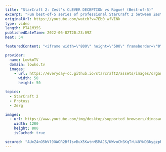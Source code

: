 ```yaml
---
title: "StarCraft 2: Zest's CLEVER DECEPTION vs Rogue! (Best-of-5)"
excerpt: "Fun best-of-5 series of professional StarCraft 2 between Zest and Rogue. Zest decides to confuse his opponent in any way he can think of, and try to win mostly based off of mind games.  Zest vs soO: https://youtu.be/nQJJ-2RhILc  Support my work on Patreon: https://www.patreon.com/lowkotv Become a YouTube"
originalUrl: https://youtube.com/watch?v=7Eb0_wfVINk
type: video
length: PT41M35S
publishedDateTime: 2022-06-02T20:23:09Z
heat: 54

featuredContent: "<iframe width=\"800\" height=\"500\" frameborder=\"0\" src=\"https://www.youtube.com/embed/7Eb0_wfVINk\" allow=\"accelerometer; autoplay; encrypted-media; gyroscope; picture-in-picture\" allowfullscreen></iframe>"

provider:
  name: LowkoTV
  domain: lowko.tv
  images:
    - url: https://everyday-cc.github.io/starcraft2/assets/images/organizations/lowko.tv-50x50.jpg
      width: 50
      height: 50

topics:
  - StarCraft 2
  - Protoss
  - Zerg

images:
  - url: https://www.youtube.com/img/desktop/supported_browsers/dinosaur.png
    width: 1200
    height: 800
    isCached: true

secured: "AUxZ4nO5bVl9OWOR2BfIsvBuX5KwtnM5MAJS/KWvuChSKqTrU48YND3kygzpbHk/iHdWQHz0W5oHo4hjKWDw61RAyqdYxEaEeBkU4hio+hkJqNTnw5tFdgX+wIODWrifru6nRurXEWKpkilA2Q4oX3nP2EOY5eswpi/x0hv+nRjWPOApLsG9wIQJiRfEICDJWzkcfXwcrM2adxnfZglBDTtKGDX/4KMkR+DikcVouyCujcGI30gDQgvmxJfu+iWLIOwcn+mbeQeZU8L/2uugXmDFnyes69RrnKZHP0C4p04XTNIF9PhzF76+taNXxMBcsd8h0GZUnY1KEs4Gm9tjz2qiK9kahM9w+VAO2sYbmyOwXEDeR7tRbTSFXebOsiQx38+ZVANBckYmA8K16OUh+zjzXlPx6BXFnFAS8JtaYMw=;AZuDcqYaYmopCpXLhw3KLg=="
---
```


